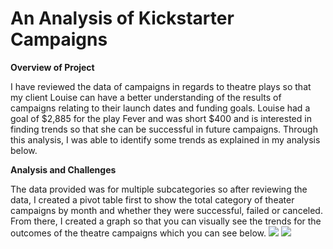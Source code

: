 # An Analysis of Kickstarter Campaigns
 
**Overview of Project**

I have reviewed the data of campaigns in regards to theatre plays so that my client Louise can have a better understanding of the results of campaigns relating to their launch dates and funding goals.  Louise had a goal of $2,885 for the play Fever and was short $400 and is interested in finding trends so that she can be successful in future campaigns.  Through this analysis, I was able to identify some trends as explained in my analysis below.

**Analysis and Challenges**

The data provided was for multiple subcategories so after reviewing the data, I created a pivot table first to show the total category of theater campaigns by month and whether they were successful, failed or canceled.  From there, I created a graph so that you can visually see the trends for the outcomes of the theatre campaigns which you can see below.
![](Theatre_Outcomes_vs_Launch.png)
<img src="Theatre_Outcomes_vs_Launch.png">


